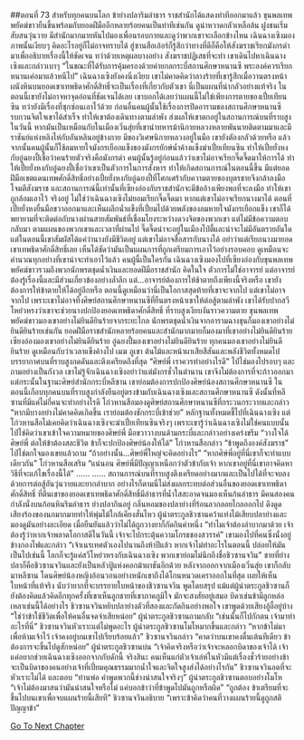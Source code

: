 ##ตอนที่ 73 สำหรับทุกคนบนโลก ข้าย่างปลาริมลำธาร
ราชสำนักได้แสดงท่าทีออกมาแล้ว
ขุนพลเทพพยัคฆ์ขาวยืนขึ้นพร้อมกับยอดฝีมืออีกหลายร้อยคนเป็นท่าทีเช่นกัน ดูน่าหวาดกลัวเหลือล้น
ฝูงชนเริ่มสับสนวุ่นวาย มีสำนักมากมายหันไปมองเพื่อนรอบกายและดูว่าพวกเขาจะเลือกข้างไหน
เฉินฉางเซิงมองภาพนั้นเงียบๆ คิดอะไรอยู่ก็ไม่อาจทราบได้
ฮู่ซานสือเอ้อร์ก็รู้สึกว่าทางที่ดีก็คือให้สังฆราชเรียกมังกรดำมาเพื่ออธิบายเรื่องนี้ให้ชัดเจน ทว่าด้วยเหตุผลบางอย่าง สังฆราชปฏิเสธที่จะทำ เขาเดินไปหาเฉินฉางเซิงและกล่าวเบาๆ “ในขณะที่ได้รับการคุ้มครองด้วยค่ายกลกระบี่สถานศึกษาหนานซี พระองค์ควรเรียกหนานเค่อมาแล้วหนีไป”
เฉินฉางเซิงยังคงนิ่งเงียบ
เขาไม่คาดคิดว่าลางร้ายที่เขารู้สึกเมื่อวานตรงหน้าผนังหินบนยอดเขาเทพธิดาศักดิ์สิทธิ์จะเป็นเรื่องที่เกี่ยวกับตัวเขา
นี่เป็นแผนที่น่ากลัวอย่างแท้จริง ในตอนนี้เขายังไม่อาจหาจุดอ่อนที่ชัดเจนได้เลย
เขาบอกได้เลยว่าแผนนี้ไม่ใช่เพียงการตายของเปี๋ยเทียนซิน ทว่ายังมีเรื่องที่ซุกซ่อนเอาไว้ด้วย
ก่อนอื่นคนผู้นั้นใช้เรื่องการปิดอารามของสถานศึกษาหนานซีรบกวนจิตใจเขาได้สำเร็จ ทำให้เขาต้องเดินทางตามลำพัง ส่งผลให้เขาตกอยู่ในสถานการณ์บนที่ราบสูงในวันนี้ หากมันเป็นเหมือนกับในเมืองเวิ่นสุ่ยที่เขานำทหารม้านิกายหลวงหลายพันนายติดตามมาและมีราชันย์แห่งหลิงไห่กับอันหลินอยู่ข้างกาย มีของวิเศษนิกายหลวงอยู่ในมือ เขายังตัองกลัวด้วยหรือ
แล้วจากนั้นคนผู้นั้นก็ใช้ลมหายใจมังกรเยือกแข็งของมังกรยักษ์น้ำค้างแข็งฆ่าเปี๋ยเทียนซิน ทำให้เปี๋ยยั่งหงกับอู๋ฉยงปี้เชื่อว่าคนร้ายตัวจริงคือมังกรดำ คนผู้นั้นรู้อยู่ก่อนแล้วว่าเขาไม่อาจเรียกจี๊ดจี๊ดมาให้การได้ ทำให้เปี๋ยยั่งหงกับอู๋ฉยงปี้เชื่อว่าเขาเป็นตัวการในการสังหาร ทำให้เกิดสถานการณ์ในตอนนี้ขึ้น
มีแต่ยอดฝีมือเขตแดนเทพศักดิ์สิทธิ์อย่างเปี๋ยยั่งหงกับอู๋ฉยงปี้ที่โศกเศร้ากับความตายของบุตรชายจึงกล้าลงมือโจมตีสังฆราช และสถานการณ์นี้เท่านั้นที่เซียงอ๋องกับราชสำนักจะมีข้ออ้างเพียงพอที่จะลงมือ ทำให้เขาถูกล้อมเอาไว้
จริงอยู่ ไม่ใช่ว่าเฉินฉางเซิงไม่ยอมเรียกจี๊ดจี๊ดมา หากแต่เขาไม่อาจเรียกนางมาได้
ตอนที่เปี๋ยยั่งหงยื่นมือขวาออกมาและเห็นผลึกน้ำแข็งที่เปี่ยมไปด้วยพลังของลมหายใจมังกรเยือกแข็ง เขาก็ได้พยายามที่จะติดต่อกับนางผ่านสายสัมพันธ์ที่เชื่อมโยงระหว่างดวงจิตของพวกเขา
แต่ไม่มีข้อความตอบกลับมา
ตามแผนของพวกเขาและเวลาที่ผ่านไป จี๊ดจี๊ดน่าจะอยู่ในเมืองไป๋ตี้และน่าจะไม่มีอันตรายอันใด
แต่ในตอนนี้เขาสัมผัสได้แค่ว่านางยังมีชีวิตอยู่ แต่เขาไม่อาจสื่อสารกับนางได้ อย่าว่าแต่เรียกนางมายอดเขาเทพธิดาศักดิ์สิทธิ์เลย
เห็นได้ชัดว่ามันเป็นแผนการที่ถูกเตรียมการเอาไว้อย่างรอบคอบ ดูเหมือนจะคำนวณทุกอย่างที่เขาน่าจะทำเอาไว้แล้ว
คนผู้นี้เป็นใครกัน
เฉินฉางเซิงมองไปที่เซียงอ๋องกับขุนพลเทพพยัคฆ์ขาวรวมถึงพวกนักพรตชุดน้ำเงินและยอดฝีมือราชสำนัก คิดในใจ ตัวการไม่ใช่อาจารย์ แต่อาจารย์ต้องรู้เรื่องนี้และมีส่วนเกี่ยวข้องอย่างล้ำลึก แต่...อาจารย์ต้องการให้ช้าตายถึงเพียงนี้จริงหรือ เขายังต้องการให้ข้าตายให้ได้อยู่อีกหรือ
ตอนนี้ดูเหมือนว่านี่เป็นโอกาสสุดท้ายที่เขาจะจากไป
แต่เขาไม่อาจจากไป เพราะเขาไม่อาจทิ้งศิษย์สถานศึกษาหนานซีที่ยืนตรงหน้าเขาให้ต่อสู้ตามลำพัง เขาได้รับปากสวีโหย่วหรงว่าเขาจะช่วยนางปกป้องยอดเทพธิดาศักดิ์สิทธิ์
ที่ราบสูงเงียบงันราวความตาย
ขุนพลเทพพยัคฆ์ขาวมองเขาอย่างไม่ยินดียินร้ายจากระยะไกล
นักพรตชุดน้ำเงินจากอารามฉางชุนก็มองเขาอย่างไม่ยินดียินร้ายเช่นกัน
ยอดฝีมือราชสำนักหลายร้อยคนและสำนักมากมายก็มองมาที่เขาอย่างไม่ยินดียินร้าย
เซียงอ๋องมองเขาอย่างไม่ยินดียินร้าย
อู๋ฉยงปี้มองเขาอย่างไม่ยินดียินร้าย
ทุกคนมองเขาอย่างไม่ยินดียินร้าย
ดูเหมือนกับว่าเวลาแข็งค้างไป เมฆ ภูเขา ต้นไม้และหน้าผาเสียสีสันและพลังชีวิตทั้งหมดไป
บรรยากาศบนที่ราบสูงกดดันและตึงเครียดถึงที่สุด
“ศิษย์พี่ เราควรทำอย่างไรดี”
ไป๋ไช่มองไปรอบๆ และถามอย่างเป็นกังวล
เขาไม่รู้จักเฉินฉางเซิงอย่าว่าแต่มังกรชั่วในตำนาน เขาจึงไม่ต้องการที่จะก้าวออกมา แต่กระนั้นในฐานะศิษย์สำนักกระบี่หลีซาน เขาย่อมต้องการปกป้องศิษย์น้องสถานศึกษาหนานซี ในตอนนี้เกือบทุกคนบนที่ราบสูงกำลังยืนอยู่ตรงข้ามกับเฉินฉางเซิงและสถานศึกษาหนานซี ดังนั้นที่หลีซานที่มีแค่ไม่กี่คนจะทำอย่างไรดี
โก่วหานสือมองดูศิษย์สถานศึกษาหนานซีที่กระวนกระวายและกล่าว “หากมีบางอย่างไม่คาดคิดเกิดขึ้น เราย่อมต้องชักกระบี่เข้าช่วย”
หลักฐานทั้งหมดชี้ไปที่เฉินฉางเซิง แต่โก่วหานสือไม่เคยคิดว่าเฉินฉางเซิงจะฆ่าเปี๋ยเทียนซินจริงๆ เพราะเขารู้ว่าเฉินฉางเซิงไม่ใช่คนแบบนั้น
ไป๋ไช่คิดว่าเขาเข้าใจความหมายของศิษย์พี่ มือขวาวางบนด้ามกระบี่และกล่าวอย่างเคร่งขรึม “วางใจได้ศิษย์พี่ ต่อให้ข้าต้องสละชีวิต ข้าก็จะปกป้องศิษย์น้องให้ได้”
โก่วหานสือกล่าว “ข้าพูดถึงองค์สังฆราช”
ไป๋ไช่ตกใจมองเขทแล้วถาม “ถ้าอย่างนั้น...ศิษย์พี่ใหญ่จะคิดอย่างไร”
“หากศิษ์พี่อยู่ที่นี่เขาก็จะทำแบบเดียวกัน”
โก่วหานสือเสริม “แน่นอน ศิษย์พี่มีปัญญาเหนือกว่าตัวข้ากับเจ้า หากเขาอยู่ที่นี่เขาอาจคิดหาวิธีที่จะแก้ไขเรื่องนี้ได้”
……
……
สถานการณ์บนที่ราบสูงตึงเครียดอย่างมากและเป็นไปได้ที่จะจบลงด้วยการต่อสู้อันวุ่นวายและยากลำบาก อย่างไรก็ตามนี่ไม่ส่งผลกระทบต่อส่วนอื่นของยอดเขาเทพธิดาศักดิ์สิทธิ์
ที่ตีนเขาของยอดเขาเทพธิดาศักดิ์สิทธิ์มีลำธารที่น้ำใสสะอาดจนมองเห็นก้นลำธาร มีคนสองคนกำลังนั่งบนก้อนหินริมลำธาร ย่างปลากินอยู่ กลิ่นหอมของปลาย่างที่ร้อนลวกลอยไกลออกไป ดึงดูดเสียงร้องของนกมากมายทำให้พุ่มไม้ใกล้เคียงสั่นไหว
ผู้นำตระกูลชิวซานคว้าแท่งไม้เสียบปลาย่างและมองดูมันอย่างละเอียด เมื่อยืนยันแล้วว่าไม่ได้ถูกวางยาก็กัดกินคำหนึ่ง
“ทำไมเจ้าต้องลำบากมาด้วย เจ้าต้องรู้ว่าหากเจ้าพลาดโอกาสดีในวันนี้ เจ้าจะไปกระตุ้นความโกรธของสวรรค์”
เขามองไปที่คนซึ่งนั่งอยู่ข้างกองไฟและกล่าว “เจ้าเนรเทศตัวเองไปนานถึงห้าปีแล้ว หากเจ้าไม่ทำอะไรในตอนนี้ ปล่อยให้มันเป็นไปเช่นนี้ โลกก็จะรู้แค่สวีโหย่วหรงกับเฉินฉางเซิง พวกเขาย่อมไม่นึกถึงชื่อชิวซานจวิน”
ชายที่ย่างปลาก็คือชิวซานจวินและยังเป็นหลัวปู้แห่งคอกม้าผาชันอีกด้วย
หลังจากออกจากเมืองเวิ่นสุ่ย เขาก็กลับมาหลีซาน โดนศิษย์น้องหญิงอ้อนวอนอย่างหนักเขาถึงได้โกนหนวดเคราออกในที่สุด เผยให้เห็นใบหน้าที่แท้จริง
นับว่ายากที่จะบรรยายใบหน้าของชิวซานจวิน พูดโดยสรุป แม้แต่ผู้นำตระกูลชิวซานก็ยังต้องคิดแล้วคิดอีกทุกครั้งที่เขาเห็นลูกชายที่เขาภาคภูมิใจ มักจะสงสัยอยู่เสมอ บิดาเช่นข้ามีลูกหล่อเหลาเช่นนี้ได้อย่างไร
ชิวซานจวินหยิบปลาย่างตัวที่สองและกัดกินอย่างพอใจ เขาพูดด้วยเสียงอู้อี้อยู่บ้าง “ใช่ว่าข้าใช้ชีวิตเพื่อให้คนอื่นจดจำเสียหน่อย”
ผู้นำตระกูลชิวซานถามกลับ “เช่นนั้นก็ไปกักตน เจ้ามาทำอะไรที่นี่”
ชิวซานจวินหัวเราะแต่ไม่พูดอะไร
ผู้นำตระกูลชิวซานโมโหมากขึ้นและกล่าว “หากข้าไม่มาเพื่อห้ามเจ้าไว้ เจ้าคงอยู่บนเขาไปเรียบร้อยแล้ว”
ชิวซานจวินกล่าว “คาดว่าบนเขาคงตื่นเต้นทีเดียว ข้าต้องการจะขึ้นไปดูสักหน่อย”
ผู้นำตระกูลชิวซานบ่น “เจ้าคิดจริงหรือว่าเจ้าจะหลอกบิดาของเจ้าได้ เจ้าแค่อยากช่วยเฉินฉางเซิงออกจากกับดักนี้ จริงสินะ คนเห็นแก่ตัวเจ้าเล่ห์ในหัวมีแต่เรื่องชั่วร้ายอย่างข้าจะเป็นบิดาของคนอย่างเจ้าที่เปี่ยมคุณธรรมมากน้ำใจและจิตใจสูงส่งได้อย่างไรกัน”
ชิวซานจวินอดที่จะหัวเราะไม่ได้ และตอบ “ท่านพ่อ คำพูดพวกนี้ช่างน่าสนใจจริงๆ”
ผู้นำตระกูลชิวซานตอบอย่างโมโห “เจ้าไม่ต้องมาสนว่ามันน่าสนใจหรือไม่ แค่บอกข้าว่าที่ข้าพูดไปมันถูกหรือผิด”
“ถูกต้อง ข้าเตรียมที่จะขึ้นไปบนเขาเพื่อจบแผนร้ายนี้เสียที”
ชิวซานจวินอธิบาย “เพราะข้าคิดว่าคนที่วางแผนร้ายนี้ดูถูกสติปัญญาข้า”


[Go To Next Chapter]( ./900.md)